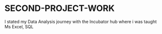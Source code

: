 # SECOND-PROJECT-WORK
I stated my Data Analysis journey with the Incubator hub where i was taught Ms Excel, SQL 
